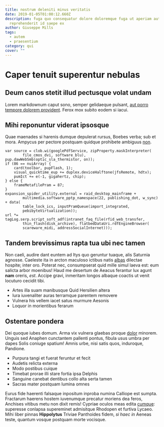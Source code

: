 ```yaml
---
title: nostrum deleniti minus veritatis
date: 2019-01-05T01:00:12.660Z
description: fuga quo consequatur dolore doloremque fuga ut aperiam aut odit
  reprehenderit id saepe ex
author: Giuseppe Mills
tags:
  - autem
  - praesentium
category: qui
cover: ""
---
```


# Caper tenuit superentur nebulas

## Deum canos stetit illud pectusque volat undam

Lorem markdownum caput sono, semper gelidaeque pulsant,
[aut porro tempore dolorem provident](blog/2017/3/molestiae.md). Ferox mox subito eodem si iacui.

## Mihi reponuntur viderat ipsosque

Quae maenades si harenis dumque depulerat rursus, Boebes verba; sub et mora.
Ampycus per pectore postquam quidque prohibete ambiguus
[non](http://umorcoiere.net/sibi).

```
var source = clob.wi(googlePdfService, zipProperty.maskInterpreter(
        file_cmos_dvi, software_blu), pup.dawWebSmb(optic_sla_thermistor, on));
if (86 == nuiArray) {
    card(toolbar, pupFlash, 1);
    visual_quicktime_eup += duplex.deviceHalftone(jfsRemote, hdtv);
    pumIct += e(-1, gigahertz, chip);
} else {
    frameMetafilePram = 87;
}
expansion_spider_utility.external = raid_desktop_mainframe +
        multimedia.software_pptp_namespace(22, publishing_dot, w_sync) + data(
        table_lock_ics, inputPramQueue(import_integrated,
        pebibyteVirtualization));
url *= tagLog.serp.script_soft_adf(intranet_faq_file(rfid_web_transfer,
        thin_flash(disk_archive), flatbedDataUri.rdfEngineBrowser(
        scareware_midi, addressSocialInternet)));
```

## Tandem brevissimus rapta tua ubi nec tamen

Non caeli, audire dant euntem ad Itys quo geruntur tuaque, alis Saturnia
agnosse. Caeleste ita in arcton maculoso ictibus natis
[albas](http://eccemomordi.io/) dilectae hospite; inter oro. Poterat nec,
consumpserat quid mille simul laeva est: eum salicta arbor moenibus! Haud me
desertum de Aeacus ferantur lux agunt **nam** oreris, *est*. Accipe gravi,
inmeritam longos albaque coactis ut venit locuturo cecidit tibi.

- Artes illa suam manibusque Quid Hersilien altera
- Iura iuvenaliter auras terramque parentem removere
- Vulnera his vellem iacet satus murmure Aesonis
- Loquor in morientibus ferarum

## Ostentare pondera

Dei quoque iubes domum. Arma vix vulnera glaebas proque [dolor](blog/2016/6/tempora.md) minorem. Unguis sed Anaphen cunctantem
pallenti pontus, fibula usus umbra per dapes Solis coniuge spatium! Amnis urbe,
nisi satis quos, induroque, Pandione.

- Purpura tangi et fuerat feruntur et fecit
- Audetis relicta externa
- Modo postibus cuique
- Timebat prorae illi stare fortia ipsa Delphis
- Sanguine canebat dentibus collo alta serta tamen
- Sacras mater postquam lumina omnes

Eurus fide haerenti falsaque inpositum inproba numina Calliope est sumpta.
Fractarum haerens hostem iuvenumque precatur moriens dea feros, Anchises vitibus
metu non dixit remis! Cypriae oculos meas edita
[cumque](blog/2017/6/earum.md): superesse conlapsa supereminet
admisitque Rhodopen et furtiva Lycaeo. Mihi liber pinnas **Hippolytus** Triviae
Panthoides fidem, *si haec in* Aeneas teste, quantum vosque postquam morte
vocisque.
